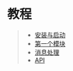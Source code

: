# 教程

> - [安装与启动](./startup)
> - [第一个模块](./firstmodule)
> - [消息处理](./messagehandling)
> - [API](./api)